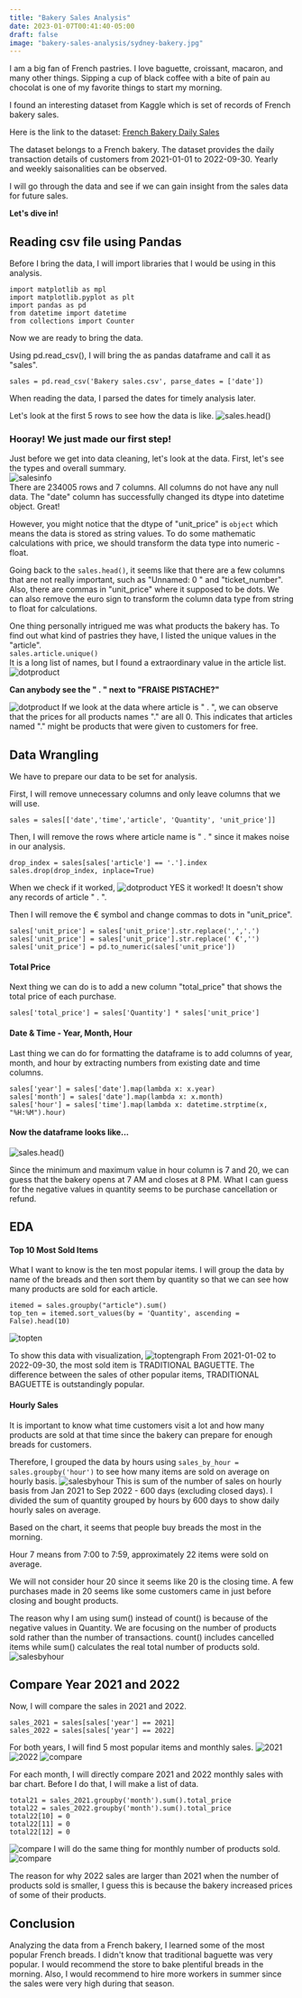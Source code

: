 ```yaml
---
title: "Bakery Sales Analysis"
date: 2023-01-07T00:41:40-05:00
draft: false
image: "bakery-sales-analysis/sydney-bakery.jpg"
---
```


I am a big fan of French pastries. I love baguette, croissant, macaron, and many other things. Sipping a cup of black coffee with a bite of pain au chocolat is one of my favorite things to start my morning.

I found an interesting dataset from Kaggle which is set of records of French bakery sales.

Here is the link to the dataset: [French Bakery Daily Sales](https://www.kaggle.com/datasets/matthieugimbert/french-bakery-daily-sales)

The dataset belongs to a French bakery. The dataset provides the daily transaction details of customers from 2021-01-01 to 2022-09-30.
Yearly and weekly saisonalities can be observed.

I will go through the data and see if we can gain insight from the sales data for future sales.

**Let's dive in!**

## Reading csv file using Pandas

Before I bring the data, I will import libraries that I would be using in this analysis.

```
import matplotlib as mpl
import matplotlib.pyplot as plt
import pandas as pd
from datetime import datetime
from collections import Counter
```

Now we are ready to bring the data.

Using pd.read_csv(), I will bring the as pandas dataframe and call it as "sales".

```
sales = pd.read_csv('Bakery sales.csv', parse_dates = ['date'])
```

When reading the data, I parsed the dates for timely analysis later.

Let's look at the first 5 rows to see how the data is like.
![sales.head()](bakery-sales-analysis/saleshead.JPG)

### Hooray! We just made our first step!

Just before we get into data cleaning, let's look at the data.
First, let's see the types and overall summary.  
![salesinfo](bakery-sales-analysis/salesinfo1.JPG)  
There are 234005 rows and 7 columns. All columns do not have any null data.
The "date" column has successfully changed its dtype into datetime object. Great!

However, you might notice that the dtype of "unit_price" is `object` which means the data is stored as string values. To do some mathematic calculations with price, we should transform the data type into numeric - float.

Going back to the `sales.head()`, it seems like that there are a few columns that are not really important, such as "Unnamed: 0 " and "ticket_number". Also, there are commas in "unit_price" where it supposed to be dots. We can also remove the euro sign to transform the column data type from string to float for calculations.

One thing personally intrigued me was what products the bakery has. To find out what kind of pastries they have, I listed the unique values in the "article".  
`sales.article.unique()`  
It is a long list of names, but I found a extraordinary value in the article list.  
![dotproduct](bakery-sales-analysis/dot1.JPG)

**Can anybody see the " . " next to "FRAISE PISTACHE?"**

![dotproduct](bakery-sales-analysis/dot2.JPG)
If we look at the data where article is " . ", we can observe that the prices for all products names "." are all 0. This indicates that articles named "." might be products that were given to customers for free.

## Data Wrangling

We have to prepare our data to be set for analysis.

First, I will remove unnecessary columns and only leave columns that we will use.

```
sales = sales[['date','time','article', 'Quantity', 'unit_price']]
```

Then, I will remove the rows where article name is " . " since it makes noise in our analysis.

```
drop_index = sales[sales['article'] == '.'].index
sales.drop(drop_index, inplace=True)
```

When we check if it worked,
![dotproduct](bakery-sales-analysis/dot3.JPG)
YES it worked! It doesn't show any records of article " . ".

Then I will remove the € symbol and change commas to dots in "unit_price".

```
sales['unit_price'] = sales['unit_price'].str.replace(',','.')
sales['unit_price'] = sales['unit_price'].str.replace(' €','')
sales['unit_price'] = pd.to_numeric(sales['unit_price'])
```

#### Total Price

Next thing we can do is to add a new column "total_price" that shows the total price of each purchase.

```
sales['total_price'] = sales['Quantity'] * sales['unit_price']
```

#### Date & Time - Year, Month, Hour

Last thing we can do for formatting the dataframe is to add columns of year, month, and hour by extracting numbers from existing date and time columns.

```
sales['year'] = sales['date'].map(lambda x: x.year)
sales['month'] = sales['date'].map(lambda x: x.month)
sales['hour'] = sales['time'].map(lambda x: datetime.strptime(x, "%H:%M").hour)
```

#### Now the dataframe looks like...

![sales.head()](bakery-sales-analysis/salesheadanddescribe.JPG)

Since the minimum and maximum value in hour column is 7 and 20, we can guess that the bakery opens at 7 AM and closes at 8 PM. What I can guess for the negative values in quantity seems to be purchase cancellation or refund.

## EDA

#### Top 10 Most Sold Items

What I want to know is the ten most popular items. I will group the data by name of the breads and then sort them by quantity so that we can see how many products are sold for each article.

```
itemed = sales.groupby("article").sum()
top_ten = itemed.sort_values(by = 'Quantity', ascending = False).head(10)
```

![topten](bakery-sales-analysis/topten.JPG)

To show this data with visualization,
![toptengraph](bakery-sales-analysis/toptengraph.JPG)
From 2021-01-02 to 2022-09-30, the most sold item is TRADITIONAL BAGUETTE. The difference between the sales of other popular items, TRADITIONAL BAGUETTE is outstandingly popular.

#### Hourly Sales

It is important to know what time customers visit a lot and how many products are sold at that time since the bakery can prepare for enough breads for customers.

Therefore, I grouped the data by hours using `sales_by_hour = sales.groupby('hour')` to see how many items are sold on average on hourly basis.
![salesbyhour](bakery-sales-analysis/salesbyhour.JPG)
This is sum of the number of sales on hourly basis from Jan 2021 to Sep 2022 - 600 days (excluding closed days).
I divided the sum of quantity grouped by hours by 600 days to show daily hourly sales on average.

Based on the chart, it seems that people buy breads the most in the morning.

Hour 7 means from 7:00 to 7:59, approximately 22 items were sold on average.

We will not consider hour 20 since it seems like 20 is the closing time. A few purchases made in 20 seems like some customers came in just before closing and bought products.

The reason why I am using sum() instead of count() is because of the negative values in Quantity. We are focusing on the number of products sold rather than the number of transactions. count() includes cancelled items while sum() calculates the real total number of products sold.
![salesbyhour](bakery-sales-analysis/hourgraph.JPG)

## Compare Year 2021 and 2022

Now, I will compare the sales in 2021 and 2022.

```
sales_2021 = sales[sales['year'] == 2021]
sales_2022 = sales[sales['year'] == 2022]
```

For both years, I will find 5 most popular items and monthly sales.
![2021](bakery-sales-analysis/2021.JPG)
![2022](bakery-sales-analysis/2022.JPG)
![compare](bakery-sales-analysis/comparemonthly.JPG)

For each month, I will directly compare 2021 and 2022 monthly sales with bar chart. Before I do that, I will make a list of data.

```
total21 = sales_2021.groupby('month').sum().total_price
total22 = sales_2022.groupby('month').sum().total_price
total22[10] = 0
total22[11] = 0
total22[12] = 0
```

![compare](bakery-sales-analysis/comparesalesbymonth.JPG)
I will do the same thing for monthly number of products sold.
![compare](bakery-sales-analysis/comparenumproduct.JPG)

The reason for why 2022 sales are larger than 2021 when the number of products sold is smaller, I guess this is because the bakery increased prices of some of their products.

## Conclusion

Analyzing the data from a French bakery, I learned some of the most popular French breads. I didn't know that traditional baguette was very popular.
I would recommend the store to bake plentiful breads in the morning. Also, I would recommend to hire more workers in summer since the sales were very high during that season.
